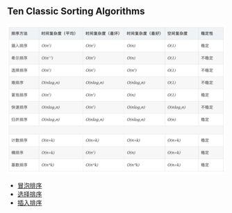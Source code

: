 Ten Classic Sorting Algorithms
----
![表格](table.jpg "排序算法表格")

* [冒泡排序](src/main/java/bubble/README.md)
* [选择排序](src/main/java/selection/README.md)
* [插入排序](src/main/java/insertion/README.md)